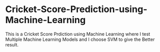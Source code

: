 # Cricket-Score-Prediction-using-Machine-Learning

This is a Cricket Score Prdiction using Machine Learning where I test Multiple Machine Learning Models and I choose SVM to give the Better result.
